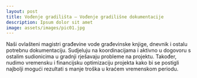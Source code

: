 ```yaml
---
layout: post
title: Vođenje gradilišta – Vođenje gradilišne dokumentacije
description: Ipsum dolor sit amet
image: assets/images/pic01.jpg
---
```

Naši ovlašteni magistri građevine vode građevinske knjige, dnevnik i ostalu potrebnu dokumentaciju. Sudjeluju na koordinacijama i aktivno u dogovoru s ostalim sudionicima u gradnji rješavaju probleme na projektu. Također, nudimo vremensku i financijsku optimizaciju projekta kako bi se postigli najbolji mogući rezultati s manje troška u kraćem vremenskom periodu.